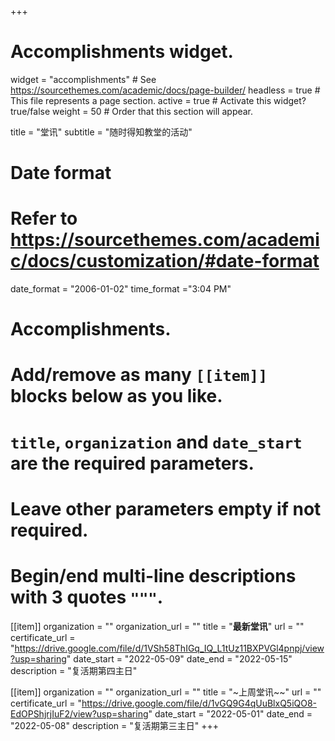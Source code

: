 +++
# Accomplishments widget.
widget = "accomplishments"  # See https://sourcethemes.com/academic/docs/page-builder/
headless = true  # This file represents a page section.
active = true  # Activate this widget? true/false
weight = 50  # Order that this section will appear.

title = "堂讯"
subtitle = "随时得知教堂的活动"

# Date format
#   Refer to https://sourcethemes.com/academic/docs/customization/#date-format
date_format = "2006-01-02"
time_format ="3:04 PM"

# Accomplishments.
#   Add/remove as many `[[item]]` blocks below as you like.
#   `title`, `organization` and `date_start` are the required parameters.
#   Leave other parameters empty if not required.
#   Begin/end multi-line descriptions with 3 quotes `"""`.

[[item]]
  organization = ""
  organization_url = ""
  title = "**最新堂讯**"
  url = ""
  certificate_url = "https://drive.google.com/file/d/1VSh58ThIGq_IQ_L1tUz11BXPVGl4pnpj/view?usp=sharing"
  date_start = "2022-05-09"
  date_end = "2022-05-15"
  description = "复活期第四主日"

[[item]]
  organization = ""
  organization_url = ""
  title = "~上周堂讯~~"
  url = ""
  certificate_url = "https://drive.google.com/file/d/1vGQ9G4qUuBlxQ5iQO8-EdOPShjrjIuF2/view?usp=sharing"
  date_start = "2022-05-01"
  date_end = "2022-05-08"
  description = "复活期第三主日"
+++
